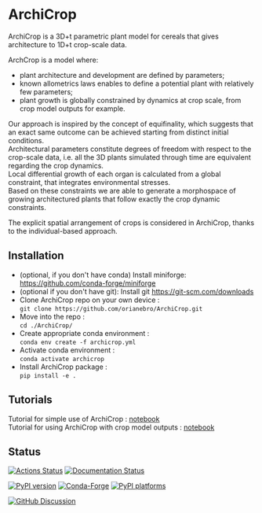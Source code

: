 # ArchiCrop

ArchiCrop is a 3D+t parametric plant model for cereals that gives architecture to 1D+t crop-scale data.

ArchCrop is a model where:
- plant architecture and development are defined by parameters;
- known allometrics laws enables to define a potential plant with relatively few parameters;
- plant growth is globally constrained by dynamics at crop scale, from crop model outputs for example. 

Our approach is inspired by the concept of equifinality, which suggests that an exact same outcome can be achieved starting from distinct initial conditions.  
Architectural parameters constitute degrees of freedom with respect to the crop-scale data, i.e. all the 3D plants simulated through time are equivalent regarding the crop dynamics.  
Local differential growth of each organ is calculated from a global constraint, that integrates environmental stresses.  
Based on these constraints we are able to generate a morphospace of growing architectured plants that follow exactly the crop dynamic constraints. 

The explicit spatial arrangement of crops is considered in ArchiCrop, thanks to the individual-based approach. 


## Installation
- (optional, if you don't have conda) Install miniforge: https://github.com/conda-forge/miniforge
- (optional if you don't have git): Install git https://git-scm.com/downloads
- Clone ArchiCrop repo on your own device :  
  ```git clone https://github.com/orianebro/ArchiCrop.git```  
- Move into the repo :  
  ```cd ./ArchiCrop/```  
- Create appropriate conda environment :  
  ```conda env create -f archicrop.yml ```  
- Activate conda environment :  
  ```conda activate archicrop```  
- Install ArchiCrop package :  
  ```pip install -e .```


## Tutorials
Tutorial for simple use of ArchiCrop : [notebook](/tutorials/tutorial_archicrop_sole_crop.ipynb)  
Tutorial for using ArchiCrop with crop model outputs : [notebook](/tutorials/tutorial_archicrop_sole_crop_from_pbm.ipynb)


## Status 
[![Actions Status][actions-badge]][actions-link]
[![Documentation Status][rtd-badge]][rtd-link]

[![PyPI version][pypi-version]][pypi-link]
[![Conda-Forge][conda-badge]][conda-link]
[![PyPI platforms][pypi-platforms]][pypi-link]

[![GitHub Discussion][github-discussions-badge]][github-discussions-link]

<!-- SPHINX-START -->

<!-- prettier-ignore-start -->
[actions-badge]:            https://github.com/orianebro/ArchiCrop/workflows/CI/badge.svg
[actions-link]:             https://github.com/orianebro/ArchiCrop/actions
[conda-badge]:              https://img.shields.io/conda/vn/openalea3/ArchiCrop
[conda-link]:               https://github.com/conda-forge/ArchiCrop-feedstock
[github-discussions-badge]: https://img.shields.io/static/v1?label=Discussions&message=Ask&color=blue&logo=github
[github-discussions-link]:  https://github.com/orianebro/ArchiCrop/discussions
[pypi-link]:                https://pypi.org/project/ArchiCrop/
[pypi-platforms]:           https://img.shields.io/pypi/pyversions/ArchiCrop
[pypi-version]:             https://img.shields.io/pypi/v/ArchiCrop2
[rtd-badge]:                https://readthedocs.org/projects/ArchiCrop2/badge/?version=latest
[rtd-link]:                 https://ArchiCrop2.readthedocs.io/en/latest/?badge=latest

<!-- prettier-ignore-end -->
